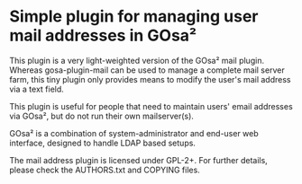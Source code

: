 # Simple plugin for managing user mail addresses in GOsa²

This plugin is a very light-weighted version of the GOsa² mail plugin.
Whereas gosa-plugin-mail can be used to manage a complete mail server
farm, this tiny plugin only provides means to modify the user's mail
address via a text field.

This plugin is useful for people that need to maintain users' email
addresses via GOsa², but do not run their own mailserver(s).

GOsa² is a combination of system-administrator and end-user web
interface, designed to handle LDAP based setups.

The mail address plugin is licensed under GPL-2+. For further details,
please check the AUTHORS.txt and COPYING files.

